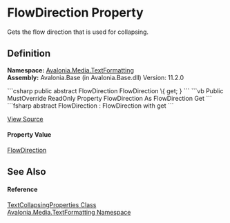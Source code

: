 # FlowDirection Property


Gets the flow direction that is used for collapsing.



## Definition
**Namespace:** <a href="N_Avalonia_Media_TextFormatting">Avalonia.Media.TextFormatting</a>  
**Assembly:** Avalonia.Base (in Avalonia.Base.dll) Version: 11.2.0

<Tabs groupId="api-code-preview">
<TabItem value="csharp" label="C#">
```csharp
public abstract FlowDirection FlowDirection \{ get; }
```
</TabItem>
<TabItem value="vb" label="VB">
```vb
Public MustOverride ReadOnly Property FlowDirection As FlowDirection
	Get
```
</TabItem>
<TabItem value="fsharp" label="F#">
```fsharp
abstract FlowDirection : FlowDirection with get
```
</TabItem>
</Tabs>



<a href="https://github.com/AvaloniaUI/Avalonia/tree/master/src/Avalonia.Base/Media/TextFormatting/TextCollapsingProperties.cs" title="View the source code">View Source</a>



#### Property Value
<a href="T_Avalonia_Media_FlowDirection">FlowDirection</a>

## See Also


#### Reference
<a href="T_Avalonia_Media_TextFormatting_TextCollapsingProperties">TextCollapsingProperties Class</a>  
<a href="N_Avalonia_Media_TextFormatting">Avalonia.Media.TextFormatting Namespace</a>  
